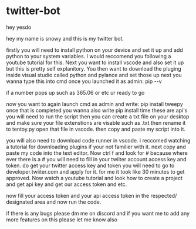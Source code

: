 # twitter-bot
hey yesdo

hey my name is snowy and this is my twitter bot.

firstly you will need to install python on your device and set it up and add python to your system variables. I would reccomend you following a youtube tutorial for this. Next you want to install vscode and also set it up but this is pretty self explanitory. You then want to download the pluging inside visual studio called python and pylance and set those up next you wanna type this into cmd  once you launched it as admin:  pip --v 

if a number pops up  such as 365.06 or etc ur ready to go

now you want to again launch cmd as admin and write: pip install tweepy
once that is completed you wanna also write pip install time
these are api's you will need to run the script
then you can create a txt file on your desktop and make sure your file extenstions are visable such as .txt then rename it to tentoy.py
open that file in vscode. then copy and paste my script into it. 

you will also need to download code runner in vscode. i reccomed watching a tutorial for downloading plugins if your not familier with it.
next copy and paste my code into the text editor. Now ctrl f and look for # because where ever there is a # you will need to fill in your twiiter account access key and token.
do get your twitter access key and token you will need to go to developer.twiiter.com and apply for it. for me it took like 30 minutes to get approved. Now watch a youtube tutorial and look how to create a project and get api key and get our access token and etc.

now fill your access token and your api access token in the respected/ designated area and now run the code.


if there is any bugs please dm me on discord and if you want me to add any more features on this please let me know also


